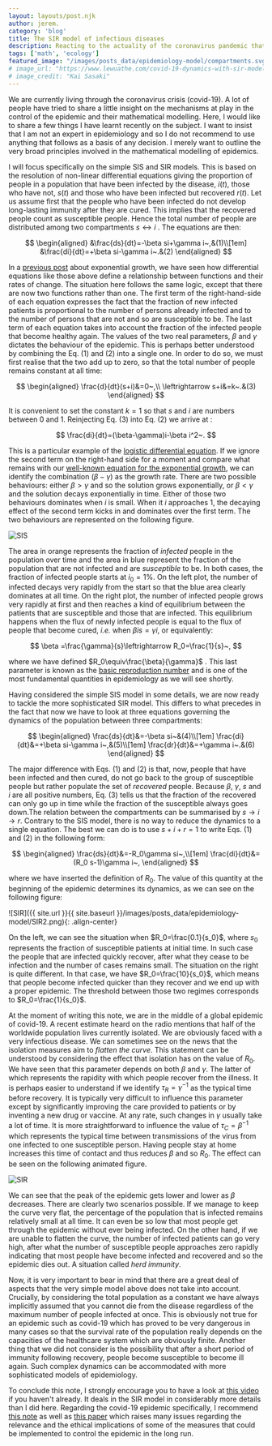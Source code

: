 ```yaml
---
layout: layouts/post.njk
author: jerem.
category: 'blog'
title: The SIR model of infectious diseases
description: Reacting to the actuality of the coronavirus pandemic that we are currently living through, I present some simplified mathematical models used in epidemiology.
tags: ['math', 'ecology']
featured_image: "/images/posts_data/epidemiology-model/compartments.svg"
# image_url: "https://www.lewuathe.com/covid-19-dynamics-with-sir-model.html"
# image_credit: "Kai Sasaki"
---
```


We are currently living through the coronavirus crisis (covid-19). A lot of people have tried to share a little insight on the mechanisms at play in the control of the epidemic and their mathematical modelling. Here, I would like to share a few things I have learnt recently on the subject. I want to insist that I am not an expert in epidemiology and so I do not recommend to use anything that follows as a basis of any decision. I merely want to outline the very broad principles involved in the mathematical modelling of epidemics.

I will focus specifically on the simple SIS and SIR models. This is based on the resolution of non-linear differential equations giving the proportion of people in a population that have been infected by the disease, $i(t)$, those who have not, $s(t)$ and those who have been infected but recovered $r(t)$. Let us assume first that the people who have been infected do not develop long-lasting immunity after they are cured. This implies that the recovered people count as susceptible people. Hence the total number of people are distributed among two compartments $s\leftrightarrow i$ . The equations are then:

$$
\begin{aligned}
&\frac{ds}{dt}=-\beta si+\gamma i~,&(1)\\[1em]
&\frac{di}{dt}=+\beta si-\gamma i~.&(2)
\end{aligned}
$$


In a [previous post](/blog/2020/what-growth-means) about exponential growth, we have seen how differential equations like those above define a relationship between functions and their rates of change. The situation here follows the same logic, except that there are now two functions rather than one. The first term of the right-hand-side of each equation expresses the fact that the fraction of new infected patients is proportional to the number of persons already infected and to the number of persons that are not and so are susceptible to be. The last term of each equation takes into account the fraction of the infected people that become healthy again. The values of the two real parameters, $\beta$ and $\gamma$ dictates the behaviour of the epidemic. This is perhaps better understood by combining the Eq. (1) and (2) into a single one. In order to do so, we must first realise that the two add up to zero, so that the total number of people remains constant at all time:


$$
\begin{aligned}
\frac{d}{dt}(s+i)&=0~,\\
\leftrightarrow s+i&=k~.&(3)
\end{aligned}
$$


It is convenient to set the constant $k=1$ so that $s$ and $i$ are numbers between $0$ and $1$. Reinjecting Eq. (3) into Eq. (2) we arrive at :


$$
\frac{di}{dt}=(\beta-\gamma)i-\beta i^2~.
$$


This is a particular example of the [logistic differential equation](https://en.wikipedia.org/wiki/Logistic_function#Logistic_differential_equation). If we ignore the second term on the right-hand side for a moment and compare what remains with our [well-known equation for the exponential growth](/blog/2020/what-growth-means), we can identify the combination $(\beta-\gamma)$ as the growth rate. There are two possible behaviours: either $\beta>\gamma$ and so the solution grows exponentially, or $\beta<\gamma$ and the solution decays exponentially in time. Either of those two behaviours dominates when $i$ is small. When it $i$ approaches $1$, the decaying effect of the second term kicks in and dominates over the first term. The two behaviours are represented on the following figure.

![SIS](/images/posts_data/epidemiology-model/SIS2.png)

The area in orange represents the fraction of *infected* people in the population over time and the area in blue represent the fraction of the population that are not infected and are *susceptible* to be. In both cases, the fraction of infected people starts at $i_0=1\%$. On the left plot, the number of infected decays very rapidly from the start so that the blue area clearly dominates at all time. On the right plot, the number of infected people grows very rapidly at first and then reaches a kind of equilibrium between the patients that are susceptible and those that are infected. This equilibrium happens when the flux of newly infected people is equal to the flux of people that become cured, *i.e.* when $\beta is=\gamma i$, or equivalently:

$$
\beta =\frac{\gamma}{s}\leftrightarrow R_0=\frac{1}{s}~,
$$

where we have defined $R_0\equiv\frac{\beta}{\gamma}$ . This last parameter is known as the [basic reproduction number](https://en.wikipedia.org/wiki/Basic_reproduction_number) and is one of the most fundamental quantities in epidemiology as we will see shortly.

Having considered the simple SIS model in some details, we are now ready to tackle the more sophisticated SIR model. This differs to what precedes in the fact that now we have to look at three equations governing the dynamics of the population between three compartments:


$$
\begin{aligned}
\frac{ds}{dt}&=-\beta si~&(4)\\[1em]
\frac{di}{dt}&=+\beta si-\gamma i~,&(5)\\[1em]
\frac{dr}{dt}&=+\gamma i~.&(6)
\end{aligned}
$$


The major difference with Eqs. (1) and (2) is that, now, people that have been infected and then cured, do not go back to the group of susceptible people but rather populate the set of *recovered* people. Because $\beta$, $\gamma$, $s$ and $i$ are all positive numbers, Eq. (3) tells us that the fraction of the recovered can only go up in time while the fraction of the susceptible always goes down.The relation between the compartments can be summarised by  $s\rightarrow i \rightarrow r$. Contrary to the SIS model, there is no way to reduce the dynamics to a single equation. The best we can do is to use $s+i+r=1$ to write Eqs. (1) and (2) in the following form:


$$
\begin{aligned}
\frac{ds}{dt}&=-R_0\gamma si~,\\[1em]
\frac{di}{dt}&=(R_0 s-1)\gamma i~,
\end{aligned}
$$


where we have inserted the definition of $R_0$. The value of this quantity at the beginning of the epidemic determines its dynamics, as we can see on the following figure:

![SIR]({{ site.url }}{{ site.baseurl }}/images/posts_data/epidemiology-model/SIR2.png){: .align-center}

On the left, we can see the situation when $R_0=\frac{0.1}{s_0}$, where $s_0$ represents the fraction of susceptible patients at initial time.  In such case the people that are infected quickly recover, after what they cease to be infection and the number of cases remains small. The situation on the right is quite different. In that case, we have $R_0=\frac{10}{s_0}$, which means that people become infected quicker than they recover and we end up with a proper epidemic. The threshold between those two regimes corresponds to $R_0=\frac{1}{s_0}$.

At the moment of writing this note, we are in the middle of a global epidemic of covid-19. A recent estimate heard on the radio mentions that half of the worldwide population lives currently isolated. We are obviously faced with a very infectious disease. We can sometimes see on the news that the isolation measures aim to *flatten the curve*. This statement can be understood by considering the effect that isolation has on the value of $R_0$. We have seen that this parameter depends on both $\beta$ and $\gamma$. The latter of which represents the rapidity with which people recover from the illness. It is perhaps easier to understand if we identify $\tau_R=\gamma^{-1}$ as the typical time before recovery. It is typically very difficult to influence this parameter except by significantly improving the care provided to patients or by inventing a new drug or vaccine. At any rate, such changes in $\gamma$ usually take a lot of time. It is more straightforward to influence the value of $\tau_C=\beta^{-1}$ which represents the typical time between transmissions of the virus from one infected to one susceptible person. Having people stay at home increases this time of contact and thus reduces $\beta$ and so $R_0$. The effect can be seen on the following animated figure.

![SIR](/images/posts_data/epidemiology-model/SIR2.gif)

We can see that the peak of the epidemic gets lower and lower as $\beta$ decreases. There are clearly two scenarios possible. If we manage to keep the curve very flat, the percentage of the population that is infected remains relatively small at all time. It can even be so low that most people get through the epidemic without ever being infected. On the other hand, if we are unable to flatten the curve, the number of infected patients can go very high, after what the number of susceptible people approaches zero rapidly indicating that most people have become infected and recovered and so the epidemic dies out. A situation called *herd immunity*.

Now, it is very important to bear in mind that there are a great deal of aspects that the very simple model above does not take into account. Crucially, by considering the total population as a constant we have always implicitly assumed that you cannot die from the disease regardless of the maximum number of people infected at once. This is obviously not true for an epidemic such as covid-19 which has proved to be very dangerous in many cases so that the survival rate of the population really depends on the capacities of the healthcare system which are obviously finite. Another thing that we did not consider is the possibility that after a short period of immunity following recovery, people become susceptible to become ill again. Such complex dynamics can be accommodated with more sophisticated models of epidemiology.

To conclude this note, I strongly encourage you to have a look at [this video](https://youtu.be/gxAaO2rsdIs) if you haven't already. It deals in the SIR model in considerably more details than I did here. Regarding the covid-19 epidemic specifically, I recommend [this note](https://medium.com/@wpegden/a-call-to-honesty-in-pandemic-modeling-5c156686a64b) as well as [this paper](https://science.sciencemag.org/content/early/2020/03/30/science.abb6936.full) which raises many issues regarding the relevance and the ethical implications of some of the measures that could be implemented to control the epidemic in the long run.
